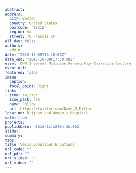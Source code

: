```yaml
---
abstract:
address:
  city: Boston
  country: United States
  postcode: "02215"
  region: MA
  street: 75 Francis St
all_day: false
authors: 
- admin
date: "2015-10-09T15:30:00Z"
date_end: "2015-10-09T17:30:00Z"
event: BWH Internal Medicine Dermatology Directive Lecture
event_url: 
featured: false
image:
  caption: 
  focal_point: Right
links:
- icon: twitter
  icon_pack: fab
  name: Follow
  url: https://twitter.com/Dave_M_Miller
location: Brigham and Women's Hospital
math: true
projects:
publishDate: "2019-11-28T04:00:00Z"
slides:  
summary: 
tags:
title: Vesiculobullous Eruptions
url_code: ""
url_pdf: ""
url_slides: ""
url_video: ""
---
```


